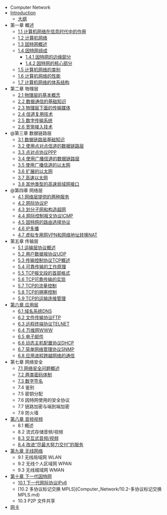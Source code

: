 * Computer Network
* [Introduction](README.md)
  * [大纲](SUMMARY.md)
* 第一章 概述
  * [1.1 计算机网络在信息时代中的作用](Computer_Network/1.1-计算机网络在信息时代中的作用.md)
  * [1.2 计算机网络](Computer_Network/1.2-计算机网络.md)
  * [1.3 因特网概述](Computer_Network/1.3-因特网概述.md)
  * [1.4 因特网组成](Computer_Network/1.4-因特网组成.md)
    * [1.4.1 因特网的边缘部分](Computer_Network/1.4.1-因特网的边缘部分.md)
    * [1.4.2 因特网的核心部分](Computer_Network/1.4.2-因特网的核心部分.md)
  * [1.5 计算机网络的类别](Computer_Network/1.5-计算机网络的类别.md)
  * [1.6 计算机网络的性能](Computer_Network/1.6-计算机网络的性能.md)
  * [1.7 计算机网络的体系结构](Computer_Network/1.7-计算机网络的体系结构.md)
* 第二章 物理层
  * [2.1 物理层的基本概念](Computer_Network/2.1-物理层的基本概念.md)
  * [2.2 数据通信的基础知识](Computer_Network/2.2-数据通信的基础知识.md)
  * [2.3 物理层下面的传输媒体](Computer_Network/2.3-物理层下面的传输媒体.md)
  * [2.4 信道复用技术](Computer_Network/2.4-信道复用技术.md)
  * [2.5 数字传输系统](Computer_Network/2.5-数字传输系统.md)
  * [2.6 宽带接入技术](Computer_Network/2.6-宽带接入技术.md)
* @第三章 数据链路层
  * [3.1 数据链路层基础知识](Computer_Network/3.1-数据链路层基础知识.md)
  * [3.2 使用点对点信道的数据链路层](Computer_Network/3.2-使用点对点信道的数据链路层.md)
  * [3.3 点对点协议PPP](Computer_Network/3.3-点对点协议PPP.md)
  * [3.4 使用广播信道的数据链路层](Computer_Network/3.4-使用广播信道的数据链路层.md)
  * [3.5 使用广播信道的以太网](Computer_Network/3.5-使用广播信道的以太网.md)
  * [3.6 扩展的以太网](Computer_Network/3.6-扩展的以太网.md)
  * [3.7 高速以太网](Computer_Network/3.7-高速以太网.md)
  * [3.8 其他类型的高速局域网接口](Computer_Network/3.8-其他类型的高速局域网接口.md)
* @第四章 网络层
  * [4.1 网络层提供的两种服务](Computer_Network/4.1-网络层提供的两种服务.md)
  * [4.2 网际协议IP](Computer_Network/4.2-网际协议IP.md)
  * [4.3 划分子网和构造超网](Computer_Network/4.3-划分子网和构造超网.md)
  * [4.4 网际控制报文协议ICMP](Computer_Network/4.4-网际控制报文协议ICMP.md)
  * [4.5 因特网的路由选择协议](Computer_Network/4.5-因特网的路由选择协议.md)
  * [4.6 IP多播](Computer_Network/4.6-IP多播.md)
  * [4.7 虚拟专用网VPN和网络地址转换NAT](Computer_Network/4.7-虚拟专用网VPN和网络地址转换NAT.md)
* 第五章 传输层
  * [5.1 运输层协议概述](Computer_Network/5.1-运输层协议概述.md)
  * [5.2 用户数据报协议UDP](Computer_Network/5.2-用户数据报协议UDP.md)
  * [5.3 传输控制协议TCP概述](Computer_Network/5.3-传输控制协议TCP概述.md)
  * [5.4 可靠传输的工作原理](Computer_Network/5.4-可靠传输的工作原理.md)
  * [5.5 TCP报文段的首部格式](Computer_Network/5.5-TCP报文段的首部格式.md)
  * [5.6 TCP可靠传输的实现](Computer_Network/5.6-TCP可靠传输的实现.md)
  * [5.7 TCP的流量控制](Computer_Network/5.7-TCP的流量控制.md)
  * [5.8 TCP的拥塞控制](Computer_Network/5.8-TCP的拥塞控制.md)
  * [5.9 TCP的运输连接管理](Computer_Network/5.9-TCP的运输连接管理.md)
* [第六章 应用层](Computer_Network/6-应用层.md)
  * [6.1 域名系统DNS](Computer_Network/6.1-域名系统DNS.md)
  * [6.2 文件传输协议FTP](Computer_Network/6.2-文件传输协议FTP.md)
  * [6.3 远程终端协议TELNET](Computer_Network/6.3-远程终端协议TELNET.md)
  * [6.4 万维网WWW](Computer_Network/6.4-万维网WWWw.md)
  * [6.5 电子邮件](Computer_Network/6.5-电子邮件.md)
  * [6.6 动态主机配置协议DHCP](Computer_Network/6.6-动态主机配置协议DHCP.md)
  * [6.7 简单网络管理协议SNMP](Computer_Network/6.7-简单网络管理协议SNMP.md)
  * [6.8 应用进程跨越网络的通信](Computer_Network/6.8-应用进程跨越网络的通信.md)
* 第七章 网络安全
  * [7.1 网络安全问题概述](Computer_Network/7.1-网络安全问题概述.md)
  * [7.2 两类密码体制](Computer_Network/7.2-两类密码体制.md)
  * [7.3 数字签名](Computer_Network/7.3-数字签名.md)
  * 7.4 鉴别
  * 7.5 密钥分配
  * 7.6 因特网使用的安全协议
  * 7.7  链路加密与端到端加密
  * 7.8  防火墙
* [第八章 音频视频](Computer_Network/8-音频视频.md)
  * 8.1  概述
  * 8.2  流式存储音频/视频
  * [8.3 交互式音频/视频](Computer_Network/8.3-交互式音频视频.md)
  * [8.4 改进“尽最大努力交付”的服务](Computer_Network/8.4-改进尽最大努力交付的服务.md)
* [第九章 无线网络](Computer_Network/9-无线网络.md)
  * 9.1  无线局域网 WLAN
  * 9.2  无线个人区域网 WPAN
  * 9.3 无线城域网 WMAN
* [第十章 下一代因特网](Computer_Network/10-下一代因特网.md)
  * [10.1 下一代网际协议IPv6](Computer_Network/10.1-下一代网际协议IPv6.md)
  * [10.2 多协议标记交换 MPLS](Computer_Network/10.2-多协议标记交换 MPLS.md)
  * 10.3  P2P 文件共享
* [网卡](Computer_Network/wang-qia.md)

